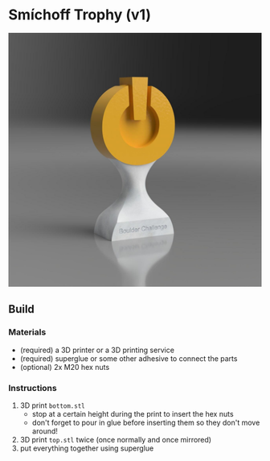 # Smíchoff Trophy (v1)

![A render of the trophy (v1).](preview.jpg)

## Build

### Materials
- (required) a 3D printer or a 3D printing service
- (required) superglue or some other adhesive to connect the parts
- (optional) 2x M20 hex nuts

### Instructions
1. 3D print `bottom.stl`
	- stop at a certain height during the print to insert the hex nuts
	- don't forget to pour in glue before inserting them so they don't move around!
2. 3D print `top.stl` twice (once normally and once mirrored)
3. put everything together using superglue

